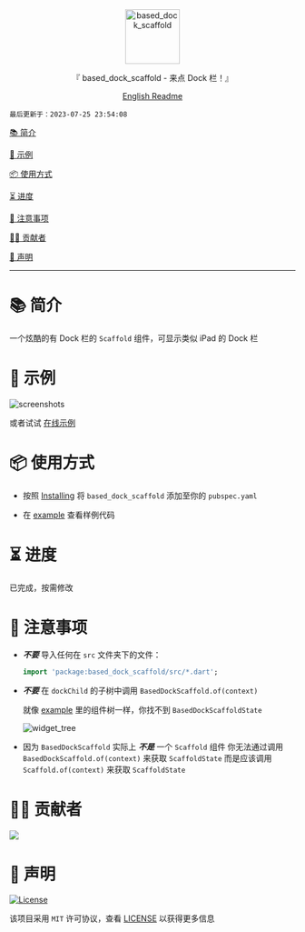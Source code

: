 <div align="center">
  <img id="based_dock_scaffold" width="96" alt="based_dock_scaffold" src="https://raw.githubusercontent.com/Cierra-Runis/based_dock_scaffold/master/.github/icon.svg">
  <p>『 based_dock_scaffold - 来点 Dock 栏！』</p>
  <a href='https://github.com/Cierra-Runis/based_dock_scaffold/blob/master/README.md'>English Readme</a>
</div>

`最后更新于：2023-07-25 23:54:08`

[📚 简介](#-简介)

[📸 示例](#-示例)

[📦 使用方式](#-使用方式)

[⏳ 进度](#-进度)

[📌 注意事项](#-注意事项)

[🧑‍💻 贡献者](#-贡献者)

[🔦 声明](#-声明)

---

# 📚 简介

一个炫酷的有 Dock 栏的 `Scaffold` 组件，可显示类似 iPad 的 Dock 栏

# 📸 示例

![screenshots](https://raw.githubusercontent.com/Cierra-Runis/based_dock_scaffold/master/.github/screenshot.gif)

或者试试 [在线示例](https://note-of-me.top/based_dock_scaffold/)

# 📦 使用方式

- 按照 [Installing](https://pub.dev/packages/based_dock_scaffold/install) 将 `based_dock_scaffold` 添加至你的 `pubspec.yaml`

- 在 [example](https://github.com/Cierra-Runis/based_dock_scaffold/blob/master/example/lib/main.dart) 查看样例代码

# ⏳ 进度

已完成，按需修改

# 📌 注意事项

- **_不要_** 导入任何在 `src` 文件夹下的文件：

  ```dart
  import 'package:based_dock_scaffold/src/*.dart';
  ```

- **_不要_** 在 `dockChild` 的子树中调用 `BasedDockScaffold.of(context)`

  就像 [example](https://github.com/Cierra-Runis/based_dock_scaffold/blob/master/example/lib/main.dart) 里的组件树一样，你找不到 `BasedDockScaffoldState`

  ![widget_tree](https://raw.githubusercontent.com/Cierra-Runis/based_dock_scaffold/master/.github/widget_tree.png)

- 因为 `BasedDockScaffold` 实际上 **_不是_** 一个 `Scaffold` 组件
  你无法通过调用 `BasedDockScaffold.of(context)` 来获取 `ScaffoldState`
  而是应该调用 `Scaffold.of(context)` 来获取 `ScaffoldState`

# 🧑‍💻 贡献者

<a href="https://github.com/Cierra-Runis/based_dock_scaffold/graphs/contributors">
  <img src="https://contrib.rocks/image?repo=Cierra-Runis/based_dock_scaffold" />
</a>

# 🔦 声明

[![License](https://img.shields.io/github/license/Cierra-Runis/based_dock_scaffold)](https://github.com/Cierra-Runis/based_dock_scaffold/blob/master/LICENSE)

该项目采用 `MIT` 许可协议，查看 [LICENSE](https://github.com/Cierra-Runis/based_dock_scaffold/blob/master/LICENSE) 以获得更多信息
